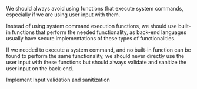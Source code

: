 We should always avoid using functions that execute system commands, especially if we are using user input with them.

Instead of using system command execution functions, we should use built-in functions that perform the needed functionality, as back-end languages usually have secure implementations of these types of functionalities.

If we needed to execute a system command, and no built-in function can be found to perform the same functionality, we should never directly use the user input with these functions but should always validate and sanitize the user input on the back-end.

Implement Input validation and sanitization